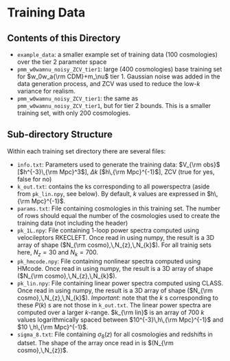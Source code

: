 # Training Data #
## Contents of this Directory ##
- `example_data`: a smaller example set of training data (100 cosmologies) over the tier 2 parameter space
- `pmm_w0wamnu_noisy_ZCV_tier1`: large (400 cosmologies) base training set for $w_0w_a{\rm CDM}+m_\nu$ tier 1. Gaussian noise was added in the data generation process, and ZCV was used to reduce the low-$k$ variance for realism. 
- `pmm_w0wamnu_noisy_ZCV_tier1`: the same as `pmm_w0wamnu_noisy_ZCV_tier1`, but for tier 2 bounds. This is a smaller training set, with only 200 cosmologies. 

## Sub-directory Structure ##
Within each training set directory there are several files:
- `info.txt`: Parameters used to generate the training data: $V_{\rm obs}$ [$h^{-3}\,{\rm Mpc}^3$], $\Delta k$ [$h\,{\rm Mpc}^{-1}$], ZCV (true for yes, false for no)
- `k_out.txt`: contains the ks corresponding to all powerspectra (aside from `pk_lin.npy`, see below). By default, $k$ values are expressed in $h\,{\rm Mpc}^{-1}$.
- `params.txt`: File containing cosmologies in this training set. The number of rows should equal the number of the cosmologies used to create the training data (not including the header)
- `pk_1L.npy`: File containing 1-loop power spectra computed using velocileptors RKECLEFT. Once read in using numpy, the result is a 3D array of shape ($N_{\rm cosmo},\,N_{z},\,N_{k}$). For all trainig sets here, $N_z=30$ and $N_k=700$.
- `pk_hmcode.npy`: File containing nonlinear spectra computed using HMcode. Once read in using numpy, the result is a 3D array of shape ($N_{\rm cosmo},\,N_{z},\,N_{k}$). 
- `pk_lin.npy`: File containing linear power spectra computed using CLASS. Once read in using numpy, the result is a 3D array of shape ($N_{\rm cosmo},\,N_{z},\,N_{k}$). *Important*: note that the $k$ s corresponding to these $P(k)$ s are not those in `k_out.txt`. The linear power spectra are computed over a larger $k$-range. $k_{\rm lin}$ is an array of 700 $k$ values logarithmically spaced between $10^{-3}\,h\,{\rm Mpc}^{-1}$ and $10 \,h\,{\rm Mpc}^{-1}$.
- `sigma_8.txt`: File containing $\sigma_8(z)$ for all cosmologies and redshifts in datset. The shape of the array once read in is $(N_{\rm cosmo},\,N_{z})$.
